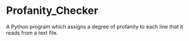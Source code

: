 # Profanity_Checker
A Python program which assigns a degree of profanity to each line that it reads from a text file.
